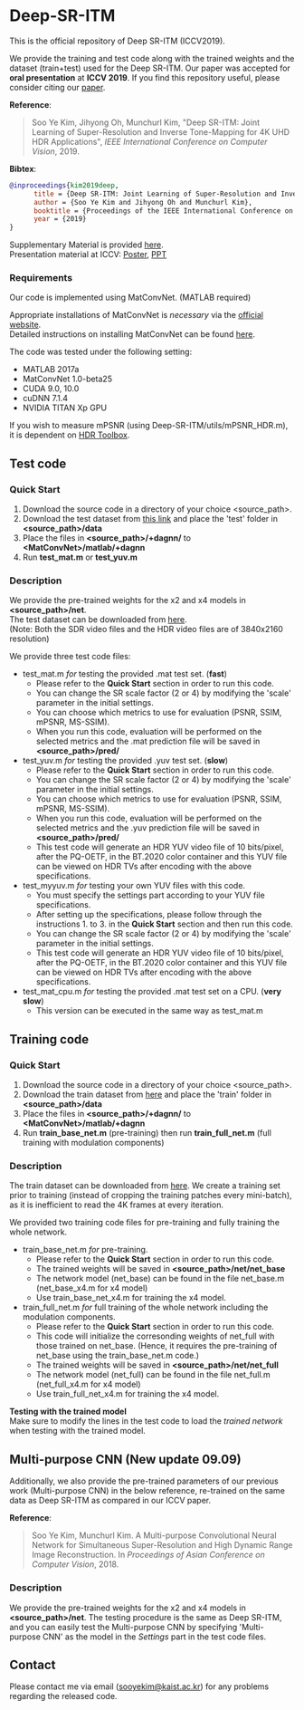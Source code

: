 # Deep-SR-ITM
This is the official repository of Deep SR-ITM (ICCV2019).

We provide the training and test code along with the trained weights and the dataset (train+test) used for the Deep SR-ITM.
Our paper was accepted for **oral presentation** at **ICCV 2019**.
If you find this repository useful, please consider citing our [paper](http://openaccess.thecvf.com/content_ICCV_2019/papers/Kim_Deep_SR-ITM_Joint_Learning_of_Super-Resolution_and_Inverse_Tone-Mapping_for_ICCV_2019_paper.pdf).

**Reference**:  
> Soo Ye Kim, Jihyong Oh, Munchurl Kim, "Deep SR-ITM: Joint Learning of Super-Resolution and Inverse Tone-Mapping for 4K UHD HDR Applications",
*IEEE International Conference on Computer Vision*, 2019.

**Bibtex**:
```bibtex
@inproceedings{kim2019deep,
      title = {Deep SR-ITM: Joint Learning of Super-Resolution and Inverse Tone-Mapping for 4K UHD HDR Applications}, 
      author = {Soo Ye Kim and Jihyong Oh and Munchurl Kim},
      booktitle = {Proceedings of the IEEE International Conference on Computer Vision},
      year = {2019}
}
```

Supplementary Material is provided [here](https://drive.google.com/open?id=1bijPrcN-ont-iP0-DqyhBta_rj3dmZEe).  
Presentation material at ICCV: [Poster](https://drive.google.com/file/d/1rznbov090SV1d6Yb3ek8gSp7GcvawgwO/view?usp=sharing), [PPT](https://drive.google.com/file/d/1oLA4i0hvb-9eO9zqYKC1UZ5GURp_8a5L/view?usp=sharing)

### Requirements
Our code is implemented using MatConvNet. (MATLAB required)

Appropriate installations of MatConvNet is *necessary* via the [official website](http://www.vlfeat.org/matconvnet/).  
Detailed instructions on installing MatConvNet can be found [here](http://www.vlfeat.org/matconvnet/install/).

The code was tested under the following setting:  
* MATLAB 2017a  
* MatConvNet 1.0-beta25  
* CUDA 9.0, 10.0  
* cuDNN 7.1.4  
* NVIDIA TITAN Xp GPU

If you wish to measure mPSNR (using Deep-SR-ITM/utils/mPSNR_HDR.m), it is dependent on [HDR Toolbox](https://github.com/banterle/HDR_Toolbox).

## Test code
### Quick Start
1. Download the source code in a directory of your choice \<source_path\>.
2. Download the test dataset from [this link](https://drive.google.com/open?id=144QYC403NrFXunlsr4k8MXUCxrlauVYH) and place the 'test' folder in **\<source_path\>/data**
3. Place the files in **\<source_path\>/+dagnn/** to **\<MatConvNet\>/matlab/+dagnn**
4. Run **test_mat.m** or **test_yuv.m**

### Description
We provide the pre-trained weights for the x2 and x4 models in **\<source_path\>/net**.  
The test dataset can be downloaded from [here](https://drive.google.com/open?id=144QYC403NrFXunlsr4k8MXUCxrlauVYH).  
(Note: Both the SDR video files and the HDR video files are of 3840x2160 resolution)

We provide three test code files:  
* test_mat.m *for* testing the provided .mat test set. (**fast**)  
  - Please refer to the **Quick Start** section in order to run this code.
  - You can change the SR scale factor (2 or 4) by modifying the 'scale' parameter in the initial settings.
  - You can choose which metrics to use for evaluation (PSNR, SSIM, mPSNR, MS-SSIM).
  - When you run this code, evaluation will be performed on the selected metrics and the .mat prediction file will be saved in **\<source_path\>/pred/**
* test_yuv.m *for* testing the provided .yuv test set. (**slow**)  
  - Please refer to the **Quick Start** section in order to run this code.
  - You can change the SR scale factor (2 or 4) by modifying the 'scale' parameter in the initial settings.
  - You can choose which metrics to use for evaluation (PSNR, SSIM, mPSNR, MS-SSIM).
  - When you run this code, evaluation will be performed on the selected metrics and the .yuv prediction file will be saved in **\<source_path\>/pred/**
  - This test code will generate an HDR YUV video file of 10 bits/pixel, 
after the PQ-OETF, in the BT.2020 color container and this YUV file can be viewed on HDR TVs after encoding with the above specifications.
* test_myyuv.m *for* testing your own YUV files with this code.
  - You must specify the settings part according to your YUV file specifications.
  - After setting up the specifications, please follow through the instructions 1. to 3. in the **Quick Start** section and then run this code.
  - You can change the SR scale factor (2 or 4) by modifying the 'scale' parameter in the initial settings.
  - This test code will generate an HDR YUV video file of 10 bits/pixel, 
after the PQ-OETF, in the BT.2020 color container and this YUV file can be viewed on HDR TVs after encoding with the above specifications.  
* test_mat_cpu.m *for* testing the provided .mat test set on a CPU. (**very slow**)  
  - This version can be executed in the same way as test_mat.m

## Training code
### Quick Start
1. Download the source code in a directory of your choice \<source_path\>.
2. Download the train dataset from [here](https://drive.google.com/file/d/19cp91wSRSrOoEdPeQkfMWisou3gJoh-7) and place the 'train' folder in **\<source_path\>/data**
3. Place the files in **\<source_path\>/+dagnn/** to **\<MatConvNet\>/matlab/+dagnn**
4. Run **train_base_net.m** (pre-training) then run **train_full_net.m** (full training with modulation components)

### Description
The train dataset can be downloaded from [here](https://drive.google.com/file/d/19cp91wSRSrOoEdPeQkfMWisou3gJoh-7).
We create a training set prior to training (instead of cropping the training patches every mini-batch), as it is inefficient to read the 4K frames at every iteration.  

We provided two training code files for pre-training and fully training the whole network.  
* train_base_net.m *for* pre-training.  
  - Please refer to the **Quick Start** section in order to run this code.
  - The trained weights will be saved in **\<source_path\>/net/net_base**
  - The network model (net_base) can be found in the file net_base.m (net_base_x4.m for x4 model)
  - Use train_base_net_x4.m for training the x4 model.
* train_full_net.m *for* full training of the whole network including the modulation components.  
  - Please refer to the **Quick Start** section in order to run this code.
  - This code will initialize the corresonding weights of net_full with those trained on net_base. (Hence, it requires the pre-training of net_base using the train_base_net.m code.)
  - The trained weights will be saved in **\<source_path\>/net/net_full**  
  - The network model (net_full) can be found in the file net_full.m (net_full_x4.m for x4 model)
  - Use train_full_net_x4.m for training the x4 model.
  
**Testing with the trained model**  
Make sure to modify the lines in the test code to load the *trained network* when testing with the trained model.

## Multi-purpose CNN (New update 09.09)
Additionally, we also provide the pre-trained parameters of our previous work (Multi-purpose CNN) in the below reference, re-trained on the same data as Deep SR-ITM as compared in our ICCV paper.

**Reference**:  
> Soo Ye Kim, Munchurl Kim. A Multi-purpose Convolutional Neural Network for Simultaneous Super-Resolution and High Dynamic Range Image Reconstruction.
In *Proceedings of Asian Conference on Computer Vision*, 2018.

### Description
We provide the pre-trained weights for the x2 and x4 models in **\<source_path\>/net**. 
The testing procedure is the same as Deep SR-ITM, and you can easily test the Multi-purpose CNN by specifying 'Multi-purpose CNN' as the model in the *Settings* part in the test code files.

## Contact
Please contact me via email (sooyekim@kaist.ac.kr) for any problems regarding the released code.

